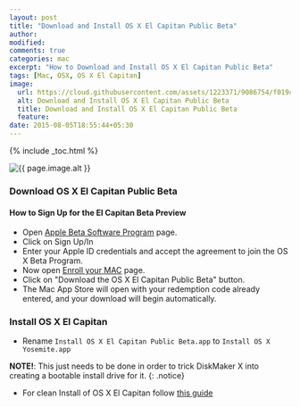 ```yaml
---
layout: post
title: "Download and Install OS X El Capitan Public Beta"
author:
modified:
comments: true
categories: mac
excerpt: "How to Download and Install OS X El Capitan Public Beta"
tags: [Mac, OSX, OS X El Capitan]
image:
  url: https://cloud.githubusercontent.com/assets/1223371/9086754/f019c4d4-3ba3-11e5-828f-c1778bdb5213.png
  alt: Download and Install OS X El Capitan Public Beta
  title: Download and Install OS X El Capitan Public Beta
  feature:
date: 2015-08-05T18:55:44+05:30
---
```


{% include _toc.html %}

<img src="{{ page.image.url }}" alt="{{ page.image.alt }}" title="{{ page.image.title }}">

### Download OS X El Capitan Public Beta
#### How to Sign Up for the El Capitan Beta Preview

* Open  <a href="https://beta.apple.com/sp/betaprogram/welcome">Apple Beta Software Program</a> page.
* Click on Sign Up/In
* Enter your Apple ID credentials and accept the agreement to join the OS X Beta Program.
* Now open <a href="https://beta.apple.com/sp/betaprogram/redemption#osx">Enroll your MAC</a> page.
* Click on "Download the OS X El Capitan Public Beta" button.
* The Mac App Store will open with your redemption code already entered, and your download will begin automatically.

### Install OS X El Capitan

* Rename `Install OS X El Capitan Public Beta.app` to `Install OS X Yosemite.app`

**NOTE!**: This just needs to be done in order to trick DiskMaker X into creating a bootable install drive for it.
{: .notice}

* For clean Install of OS X El Capitan follow <a href="/mac/clean-install-of-os-x-yosemite/#erase-usbhdd-drive">this guide</a>

